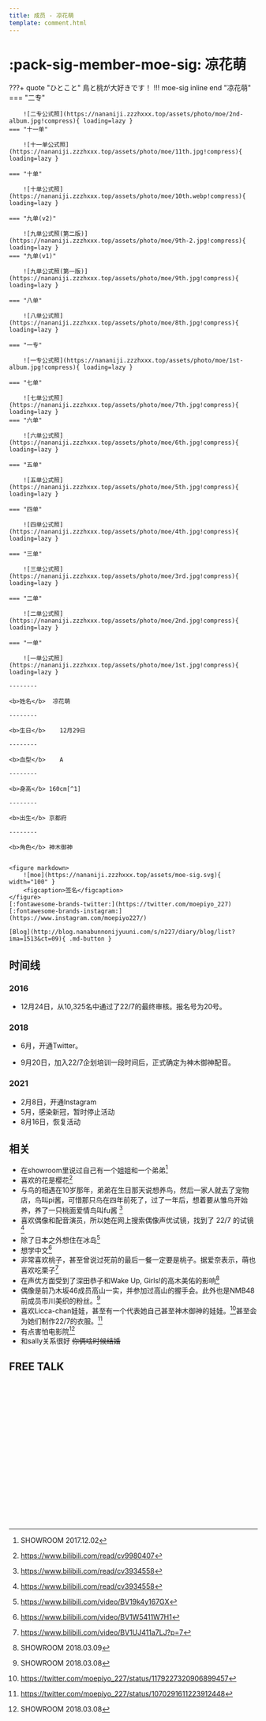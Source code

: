 ```yaml
---
title: 成员 - 凉花萌
template: comment.html
---
```

# :pack-sig-member-moe-sig: 凉花萌
???+ quote "ひとこと"
    鳥と桃が大好きです！
!!! moe-sig inline end "凉花萌"
    === "二专"

        ![二专公式照](https://nananiji.zzzhxxx.top/assets/photo/moe/2nd-album.jpg!compress){ loading=lazy }
    === "十一单"

        ![十一单公式照](https://nananiji.zzzhxxx.top/assets/photo/moe/11th.jpg!compress){ loading=lazy }

    === "十单"

        ![十单公式照](https://nananiji.zzzhxxx.top/assets/photo/moe/10th.webp!compress){ loading=lazy }

    === "九单(v2)"

        ![九单公式照(第二版)](https://nananiji.zzzhxxx.top/assets/photo/moe/9th-2.jpg!compress){ loading=lazy }
    === "九单(v1)"

        ![九单公式照(第一版)](https://nananiji.zzzhxxx.top/assets/photo/moe/9th.jpg!compress){ loading=lazy }

    === "八单"

        ![八单公式照](https://nananiji.zzzhxxx.top/assets/photo/moe/8th.jpg!compress){ loading=lazy }

    === "一专"

        ![一专公式照](https://nananiji.zzzhxxx.top/assets/photo/moe/1st-album.jpg!compress){ loading=lazy }

    === "七单"

        ![七单公式照](https://nananiji.zzzhxxx.top/assets/photo/moe/7th.jpg!compress){ loading=lazy }
    === "六单"

        ![六单公式照](https://nananiji.zzzhxxx.top/assets/photo/moe/6th.jpg!compress){ loading=lazy }

    === "五单"

        ![五单公式照](https://nananiji.zzzhxxx.top/assets/photo/moe/5th.jpg!compress){ loading=lazy }

    === "四单"

        ![四单公式照](https://nananiji.zzzhxxx.top/assets/photo/moe/4th.jpg!compress){ loading=lazy }

    === "三单"

        ![三单公式照](https://nananiji.zzzhxxx.top/assets/photo/moe/3rd.jpg!compress){ loading=lazy }

    === "二单"

        ![二单公式照](https://nananiji.zzzhxxx.top/assets/photo/moe/2nd.jpg!compress){ loading=lazy }

    === "一单"

        ![一单公式照](https://nananiji.zzzhxxx.top/assets/photo/moe/1st.jpg!compress){ loading=lazy }

    --------

    <b>姓名</b>  凉花萌 

    --------

    <b>生日</b>    12月29日

    --------

    <b>血型</b>    A

    --------

    <b>身高</b> 160cm[^1]

    --------

    <b>出生</b> 京都府

    --------

    <b>角色</b> 神木御神

    
    <figure markdown>
        ![moe](https://nananiji.zzzhxxx.top/assets/moe-sig.svg){ width="100" }
        <figcaption>签名</figcaption>
    </figure>
    [:fontawesome-brands-twitter:](https://twitter.com/moepiyo_227) [:fontawesome-brands-instagram:](https://www.instagram.com/moepiyo227/)
    
    [Blog](http://blog.nanabunnonijyuuni.com/s/n227/diary/blog/list?ima=1513&ct=09){ .md-button }

## 时间线

### 2016

- 12月24日，从10,325名中通过了22/7的最终审核。报名号为20号。
  
### 2018

- 6月，开通Twitter。

- 9月20日，加入22/7企划培训一段时间后，正式确定为神木御神配音。
  
### 2021

- 2月8日，开通Instagram
- 5月，感染新冠，暂时停止活动
- 8月16日，恢复活动

## 相关

- 在showroom里说过自己有一个姐姐和一个弟弟[^2]
- 喜欢的花是樱花[^3]
- 与鸟的相遇在10岁那年，弟弟在生日那天说想养鸟，然后一家人就去了宠物店，鸟叫pi酱，可惜那只鸟在四年前死了，过了一年后，想着要从雏鸟开始养，养了一只桃面爱情鸟叫fu酱 [^4]
- 喜欢偶像和配音演员，所以她在网上搜索偶像声优试镜，找到了 22/7 的试镜 [^4]
- 除了日本之外想住在冰岛[^5]
- 想学中文[^6]
- 非常喜欢桃子，甚至曾说过死前的最后一餐一定要是桃子。据爱奈表示，萌也喜欢吃栗子[^7]
- 在声优方面受到了深田恭子和Wake Up, Girls!的高木美佑的影响[^8]
- 偶像是前乃木坂46成员高山一实，并参加过高山的握手会。此外也是NMB48前成员市川美织的粉丝。[^9]
- 喜欢Licca-chan娃娃，甚至有一个代表她自己甚至神木御神的娃娃。[^10]甚至会为她们制作22/7的衣服。[^11]
- 有点害怕电影院[^9]
- 和sally关系很好 ~~你俩啥时候结婚~~

## FREE TALK

<div class="artplayer-app"></div>
<style>
.artplayer-app {
  aspect-ratio: 16/9;
}
</style>


[^1]: https://twitter.com/moepiyo_227/status/1393923302700113925
[^2]: SHOWROOM 2017.12.02
[^3]: https://www.bilibili.com/read/cv9980407
[^4]: https://www.bilibili.com/read/cv3934558
[^5]: https://www.bilibili.com/video/BV19k4y167GX
[^6]: https://www.bilibili.com/video/BV1W5411W7H1
[^7]: https://www.bilibili.com/video/BV1UJ411a7LJ?p=7
[^8]: SHOWROOM 2018.03.09
[^9]: SHOWROOM 2018.03.08
[^10]: https://twitter.com/moepiyo_227/status/1179227320906899457
[^11]: https://twitter.com/moepiyo_227/status/1070291611223912448

<script src="https://cdn.jsdelivr.net/npm/artplayer/dist/artplayer.js"></script>

<script>
    var art = new Artplayer({
    container: '.artplayer-app',
    url: 'https://res.227wiki.eu.org/video/freetalk/moe.mp4',
	volume: 0.5,
    isLive: false,
    muted: false,
    autoplay: false,
    pip: true,
    autoSize: true,
    setting: true,
    flip: true,
    playbackRate: true,
    aspectRatio: true,
    fullscreen: true,
    fullscreenWeb: true,
    subtitleOffset: true,
    miniProgressBar: true,
    mutex: true,
    backdrop: true,
    playsInline: true,
    autoPlayback: false,
    airplay: true,
	theme: '#23ade5',
	contextmenu: [
        {
            html: '22/7 WiKi',
            click: function (contextmenu) {
                console.info('22/7 WiKi');
                contextmenu.show = true;
            },
        },
    ],
});

</script>
